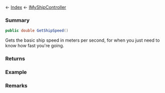 ← [Index](Api-Index) ← [IMyShipController](Sandbox.ModAPI.Ingame.IMyShipController)

### Summary

```csharp
public double GetShipSpeed()
```

Gets the basic ship speed in meters per second, for when you just need to know how fast you're going.

### Returns



### Example

### Remarks

